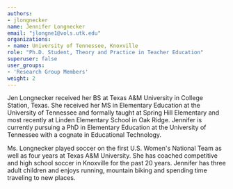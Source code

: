 ```yaml
---
authors:
- jlongnecker
name: Jennifer Longnecker
email: "jlongne1@vols.utk.edu"
organizations:
- name: University of Tennessee, Knoxville
role: "Ph.D. Student, Theory and Practice in Teacher Education"
superuser: false
user_groups:
- 'Research Group Members'
weight: 2
---
```


Jen Longnecker received her BS at Texas A&M University in College Station, Texas. She received her MS in Elementary Education at the University of Tennessee and formally taught at Spring Hill Elementary and most recently at Linden Elementary School in Oak Ridge. Jennifer is currently pursuing a PhD in Elementary Education at the University of Tennessee with a cognate in Educational Technology. 

Ms. Longnecker played soccer on the first U.S. Women's National Team as well as four years at Texas A&M University. She has coached competitive and high school soccer in Knoxville for the past 20 years. Jennifer has three adult children and enjoys running, mountain biking and spending time traveling to new places.